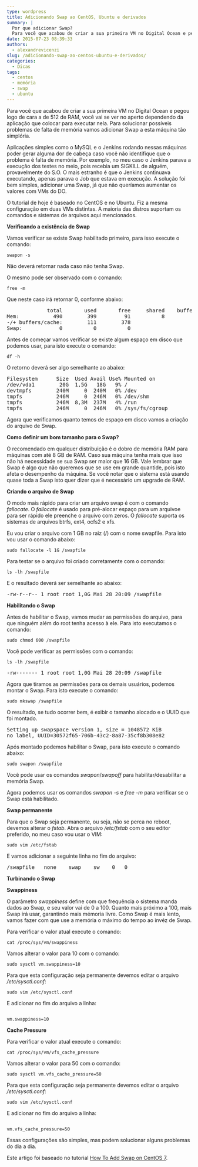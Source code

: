 ```yaml
---
type: wordpress
title: Adicionando Swap ao CentOS, Ubuntu e derivados
summary: |
  Por que adicionar Swap?
  Para você que acabou de criar a sua primeira VM no Digital Ocean e pegou logo de cara a de 512 de RAM, você vai se ver no aperto dependendo da aplicação que colocar para executar nela. Para solucionar possíveis problemas de falta de memória vamos adicionar Swap a esta máquina tão simplória.
date: 2015-07-23 08:39:33
authors:
  - alexandrevicenzi
slug: /adicionando-swap-ao-centos-ubuntu-e-derivados/
categories:
  - Dicas
tags:
  - centos
  - memória
  - swap
  - ubuntu
---
```


Para você que acabou de criar a sua primeira VM no Digital Ocean e pegou logo de cara a de 512 de RAM, você vai se ver no aperto dependendo da aplicação que colocar para executar nela. Para solucionar possíveis problemas de falta de memória vamos adicionar Swap a esta máquina tão simplória.

Aplicações simples como o MySQL e o Jenkins rodando nessas máquinas poder gerar alguma dor de cabeça caso você não identifique que o problema é falta de memória. Por exemplo, no meu caso o Jenkins parava a execução dos testes no meio, pois recebia um SIGKILL de alguém, provavelmente do S.O. O mais estranho é que o Jenkins continuava executando, apenas parava o Job que estava em execução. A solução foi bem simples, adicionar uma Swap, já que não queríamos aumentar os valores com VMs do DO.

O tutorial de hoje é baseado no CentOS e no Ubuntu. Fiz a mesma configuração em duas VMs distintas. A maioria das distros suportam os comandos e sistemas de arquivos aqui mencionados.

<!--more-->

<strong>Verificando a existência de Swap</strong>

Vamos verificar se existe Swap habilitado primeiro, para isso execute o comando:

<code>swapon -s</code>

Não deverá retornar nada caso não tenha Swap.

O mesmo pode ser observado com o comando:

<code>free -m</code>

Que neste caso irá retornar 0, conforme abaixo:
<pre>             total       used       free     shared    buffers     cached
Mem:           490        399         91          8         24        263
-/+ buffers/cache:        111        378
Swap:            0          0          0
</pre>
Antes de começar vamos verificar se existe algum espaço em disco que podemos usar, para isto execute o comando:

<code>df -h</code>

O retorno deverá ser algo semelhante ao abaixo:
<pre>Filesystem      Size  Used Avail Use% Mounted on
/dev/vda1        20G  1,5G   18G   9% /
devtmpfs        240M     0  240M   0% /dev
tmpfs           246M     0  246M   0% /dev/shm
tmpfs           246M  8,3M  237M   4% /run
tmpfs           246M     0  246M   0% /sys/fs/cgroup
</pre>
Agora que verificamos quanto temos de espaço em disco vamos a criação do arquivo de Swap.

<strong>Como definir um bom tamanho para o Swap?</strong>

O recomendado em qualquer distribuição é o dobro de memória RAM para máquinas com até 8 GB de RAM. Caso sua máquina tenha mais que isso não há necessidade se sua Swap ser maior que 16 GB. Vale lembrar que Swap é algo que não queremos que se use em grande quantide, pois isto afeta o desempenho da máquina. Se você notar que o sistema está usando quase toda a Swap isto quer dizer que é necessário um upgrade de RAM.

<strong>Criando o arquivo de Swap</strong>

O modo mais rápido para criar um arquivo swap é com o comando <em>fallocate</em>. O <em>fallocate</em> é usado para pré-alocar espaço para um arquivoe para ser rápido ele preenche o arquivo com zeros. O <em>fallocate</em> suporta os sistemas de arquivos btrfs, ext4, ocfs2 e xfs.

Eu vou criar o arquivo com 1 GB no raiz (/) com o nome swapfile. Para isto vou usar o comando abaixo:

<code>sudo fallocate -l 1G /swapfile</code>

Para testar se o arquivo foi criado corretamente com o comando:

<code>ls -lh /swapfile</code>

E o resultado deverá ser semelhante ao abaixo:
<pre>-rw-r--r-- 1 root root 1,0G Mai 28 20:09 /swapfile
</pre>
<strong>Habilitando o Swap</strong>

Antes de habilitar o Swap, vamos mudar as permissões do arquivo, para que ninguém além do root tenha acesso à ele. Para isto executamos o comando:

<code>sudo chmod 600 /swapfile</code>

Você pode verificar as permissões com o comando:

<code>ls -lh /swapfile</code>
<pre>-rw------- 1 root root 1,0G Mai 28 20:09 /swapfile
</pre>
Agora que tiramos as permissões para os demais usuários, podemos montar o Swap. Para isto execute o comando:

<code>sudo mkswap /swapfile</code>

O resultado, se tudo ocorrer bem, é exibir o tamanho alocado e o UUID que foi montado.
<pre>Setting up swapspace version 1, size = 1048572 KiB
no label, UUID=30572f65-706b-43c2-8a87-35cf8b308e82
</pre>
Após montado podemos habilitar o Swap, para isto execute o comando abaixo:

<code>sudo swapon /swapfile</code>

Você pode usar os comandos <em>swapon</em>/<em>swapoff</em> para habilitar/desabilitar a memória Swap.

Agora podemos usar os comandos <em>swapon -s</em> e <em>free -m</em> para verificar se o Swap está habilitado.

<strong>Swap permanente</strong>

Para que o Swap seja permanente, ou seja, não se perca no reboot, devemos alterar o <em>fstab</em>. Abra o arquivo <em>/etc/fstab</em> com o seu editor preferido, no meu caso vou usar o VIM:

<code>sudo vim /etc/fstab</code>

E vamos adicionar a seguinte linha no fim do arquivo:
<pre>/swapfile   none    swap    sw    0   0
</pre>
<strong>Turbinando o Swap</strong>

<strong>Swappiness</strong>

O parâmetro <em>swappiness</em> define com que frequência o sistema manda dados ao Swap, e seu valor vai de 0 a 100. Quanto mais próximo a 100, mais Swap irá usar, garantindo mais mémoria livre. Como Swap é mais lento, vamos fazer com que use a memória o máximo do tempo ao invéz de Swap.

Para verificar o valor atual execute o comando:

<code>cat /proc/sys/vm/swappiness</code>

Vamos alterar o valor para 10 com o comando:

<code>sudo sysctl vm.swappiness=10</code>

Para que esta configuração seja permanente devemos editar o arquivo <em>/etc/sysctl.conf</em>:

<code>sudo vim /etc/sysctl.conf</code>

E adicionar no fim do arquivo a linha:

<pre><code class="bash">
vm.swappiness=10
</code></pre>

<strong>Cache Pressure</strong>

Para verificar o valor atual execute o comando:

<code>cat /proc/sys/vm/vfs_cache_pressure</code>

Vamos alterar o valor para 50 com o comando:

<code>sudo sysctl vm.vfs_cache_pressure=50</code>

Para que esta configuração seja permanente devemos editar o arquivo <em>/etc/sysctl.conf</em>:

<code>sudo vim /etc/sysctl.conf</code>

E adicionar no fim do arquivo a linha:

<pre><code class="bash">
vm.vfs_cache_pressure=50
</code></pre>

Essas configurações são simples, mas podem solucionar alguns problemas do dia a dia.

Este artigo foi baseado no tutorial <a href="https://www.digitalocean.com/community/tutorials/how-to-add-swap-on-centos-7">How To Add Swap on CentOS 7</a>.